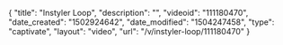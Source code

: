 {
    "title": "Instyler Loop",
    "description": "",
    "videoid": "111180470",
    "date_created": "1502924642",
    "date_modified": "1504247458",
    "type": "captivate",
    "layout": "video",
    "url": "\/v\/instyler-loop\/111180470"
}